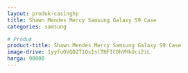 ```yaml
---
layout: produk-casinghp
title: Shawn Mendes Mercy Samsung Galaxy S9 Case
categories: samsung

# Produk
product-title: Shawn Mendes Mercy Samsung Galaxy S9 Case
image-drive: 1yyfuOVQD2T1Qx1slTHFIC0hVHkUci2iL
harga: 90000
---
```

